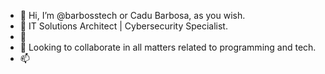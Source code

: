 - 👋 Hi, I’m @barbosstech or Cadu Barbosa, as you wish.
- 👀 IT Solutions Architect | Cybersecurity Specialist.
- 🌱 
- 💞️ Looking to collaborate in all matters related to programming and tech.
- 📫 

<!---
barbosstech/barbosstech is a ✨ special ✨ repository because its `README.md` (this file) appears on your GitHub profile.
You can click the Preview link to take a look at your changes.
--->

